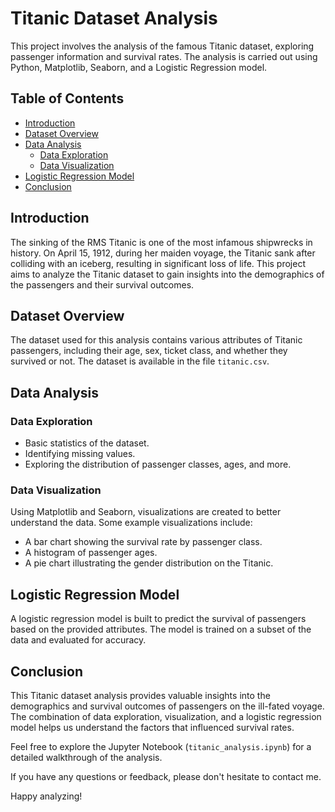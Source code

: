 # Titanic Dataset Analysis

This project involves the analysis of the famous Titanic dataset, exploring passenger information and survival rates. The analysis is carried out using Python, Matplotlib, Seaborn, and a Logistic Regression model.


## Table of Contents

- [Introduction](#introduction)
- [Dataset Overview](#dataset-overview)
- [Data Analysis](#data-analysis)
  - [Data Exploration](#data-exploration)
  - [Data Visualization](#data-visualization)
- [Logistic Regression Model](#logistic-regression-model)
- [Conclusion](#conclusion)

## Introduction

The sinking of the RMS Titanic is one of the most infamous shipwrecks in history. On April 15, 1912, during her maiden voyage, the Titanic sank after colliding with an iceberg, resulting in significant loss of life. This project aims to analyze the Titanic dataset to gain insights into the demographics of the passengers and their survival outcomes.

## Dataset Overview

The dataset used for this analysis contains various attributes of Titanic passengers, including their age, sex, ticket class, and whether they survived or not. The dataset is available in the file `titanic.csv`.

## Data Analysis

### Data Exploration

- Basic statistics of the dataset.
- Identifying missing values.
- Exploring the distribution of passenger classes, ages, and more.

### Data Visualization

Using Matplotlib and Seaborn, visualizations are created to better understand the data. Some example visualizations include:

- A bar chart showing the survival rate by passenger class.
- A histogram of passenger ages.
- A pie chart illustrating the gender distribution on the Titanic.


## Logistic Regression Model

A logistic regression model is built to predict the survival of passengers based on the provided attributes. The model is trained on a subset of the data and evaluated for accuracy.

## Conclusion

This Titanic dataset analysis provides valuable insights into the demographics and survival outcomes of passengers on the ill-fated voyage. The combination of data exploration, visualization, and a logistic regression model helps us understand the factors that influenced survival rates.

Feel free to explore the Jupyter Notebook (`titanic_analysis.ipynb`) for a detailed walkthrough of the analysis.

If you have any questions or feedback, please don't hesitate to contact me.

Happy analyzing!
